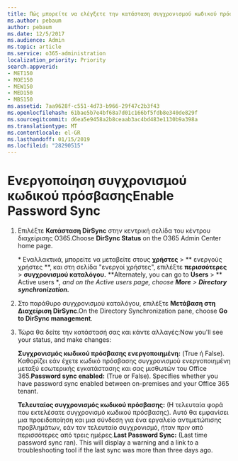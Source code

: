 ```yaml
---
title: Πώς μπορείτε να ελέγξετε την κατάσταση συγχρονισμού κωδικού πρόσβασης
ms.author: pebaum
author: pebaum
ms.date: 12/5/2017
ms.audience: Admin
ms.topic: article
ms.service: o365-administration
localization_priority: Priority
search.appverid:
- MET150
- MOE150
- MEW150
- MED150
- MBS150
ms.assetid: 7aa9628f-c551-4d73-b966-29f47c2b3f43
ms.openlocfilehash: 61bae5b7e4bf68a7d01c166bf5fdb8e340de829f
ms.sourcegitcommit: d6ea5e9458a2b8ceaab3ac4bd483e1130b9a398a
ms.translationtype: MT
ms.contentlocale: el-GR
ms.lasthandoff: 01/15/2019
ms.locfileid: "28290515"
---
```

# <a name="enable-password-sync"></a><span data-ttu-id="ae6be-102">Ενεργοποίηση συγχρονισμού κωδικού πρόσβασης</span><span class="sxs-lookup"><span data-stu-id="ae6be-102">Enable Password Sync</span></span>

1.  <span data-ttu-id="ae6be-103">Επιλέξτε **Κατάσταση DirSync** στην κεντρική σελίδα του κέντρου διαχείρισης O365.</span><span class="sxs-lookup"><span data-stu-id="ae6be-103">Choose **DirSync Status** on the O365 Admin Center home page.</span></span> 
    
     <span data-ttu-id="ae6be-104">\* Εναλλακτικά, μπορείτε να μεταβείτε στους **χρήστες** \> \*\* ενεργούς χρήστες \*\*, και στη σελίδα "ενεργοί χρήστες", επιλέξτε **περισσότερες** \> **συγχρονισμού καταλόγου.** \*</span><span class="sxs-lookup"><span data-stu-id="ae6be-104">\*Alternately, you can go to **Users** \> \*\* Active users \**, and on the Active users page, choose **More** \> **Directory synchronization.***</span></span> 
    
2. <span data-ttu-id="ae6be-105">Στο παράθυρο συγχρονισμού καταλόγου, επιλέξτε **Μετάβαση στη Διαχείριση DirSync**.</span><span class="sxs-lookup"><span data-stu-id="ae6be-105">On the Directory Synchronization pane, choose **Go to DirSync management**.</span></span> 
    
3. <span data-ttu-id="ae6be-106">Τώρα θα δείτε την κατάστασή σας και κάντε αλλαγές:</span><span class="sxs-lookup"><span data-stu-id="ae6be-106">Now you'll see your status, and make changes:</span></span>
    
    <span data-ttu-id="ae6be-p101">**Συγχρονισμός κωδικού πρόσβασης ενεργοποιημένη:** (True ή False). Καθορίζει εάν έχετε κωδικό πρόσβασης συγχρονισμού ενεργοποιημένη μεταξύ εσωτερικής εγκατάστασης και σας μισθωτών του Office 365.</span><span class="sxs-lookup"><span data-stu-id="ae6be-p101">**Password sync enabled:** (True or False). Specifies whether you have password sync enabled between on-premises and your Office 365 tenant.</span></span> 
    
    <span data-ttu-id="ae6be-p102">**Τελευταίος συγχρονισμός κωδικού πρόσβασης:** (Η τελευταία φορά που εκτελέσατε συγχρονισμό κωδικού πρόσβασης). Αυτό θα εμφανίσει μια προειδοποίηση και μια σύνδεση για ένα εργαλείο αντιμετώπισης προβλημάτων, εάν τον τελευταίο συγχρονισμό, ήταν πριν από περισσότερες από τρεις ημέρες.</span><span class="sxs-lookup"><span data-stu-id="ae6be-p102">**Last Password Sync:** (Last time password sync ran). This will display a warning and a link to a troubleshooting tool if the last sync was more than three days ago.</span></span> 
    

